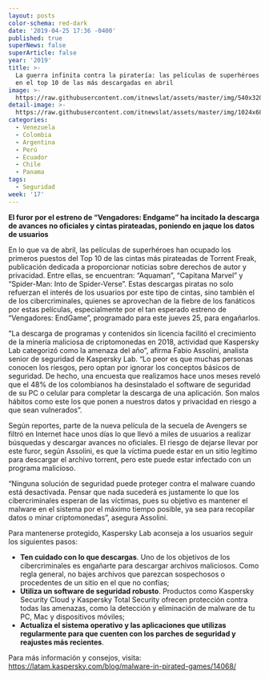 ```yaml
---
layout: posts
color-schema: red-dark
date: '2019-04-25 17:36 -0400'
published: true
superNews: false
superArticle: false
year: '2019'
title: >-
  La guerra infinita contra la piratería: las películas de superhéroes figuran
  en el top 10 de las más descargadas en abril
image: >-
  https://raw.githubusercontent.com/itnewslat/assets/master/img/540x320/Avengers-p.jpg
detail-image: >-
  https://raw.githubusercontent.com/itnewslat/assets/master/img/1024x680/Avengers-g.jpg
categories:
  - Venezuela
  - Colombia
  - Argentina
  - Perú
  - Ecuador
  - Chile
  - Panama
tags:
  - Seguridad
week: '17'
---
```

**El furor por el estreno de “Vengadores: Endgame” ha incitado la descarga de avances no oficiales y cintas pirateadas, poniendo en jaque los datos de usuarios** 

En lo que va de abril, las películas de superhéroes han ocupado los primeros puestos del Top 10 de las cintas más pirateadas de Torrent Freak, publicación dedicada a proporcionar noticias sobre derechos de autor y privacidad. Entre ellas, se encuentran: “Aquaman”, “Capitana Marvel” y “Spider-Man: Into de Spider-Verse”. Estas descargas piratas no solo refuerzan el interés de los usuarios por este tipo de cintas, sino también el de los cibercriminales, quienes se aprovechan de la fiebre de los fanáticos por estas películas, especialmente por el tan esperado estreno de “Vengadores: EndGame”, programado para este jueves 25, para engañarlos.  

"La descarga de programas y contenidos sin licencia facilitó el crecimiento de la minería maliciosa de criptomonedas en 2018, actividad que Kaspersky Lab categorizó como la amenaza del año”, afirma Fabio Assolini, analista senior de seguridad de Kaspersky Lab. “Lo peor es que muchas personas conocen los riesgos, pero optan por ignorar los conceptos básicos de seguridad. De hecho, una encuesta que realizamos hace unos meses reveló que el 48% de los colombianos ha desinstalado el software de seguridad de su PC o celular para completar la descarga de una aplicación. Son malos hábitos como este los que ponen a nuestros datos y privacidad en riesgo a que sean vulnerados”. 

Según reportes, parte de la nueva película de la secuela de Avengers se filtró en Internet hace unos días lo que llevó a miles de usuarios a realizar búsquedas y descargar avances no oficiales. El riesgo de dejarse llevar por este furor, según Assolini, es que la víctima puede estar en un sitio legítimo para descargar el archivo torrent, pero este puede estar infectado con un programa malicioso.

“Ninguna solución de seguridad puede proteger contra el malware cuando está desactivada. Pensar que nada sucederá es justamente lo que los cibercriminales esperan de las víctimas, pues su objetivo es mantener el malware en el sistema por el máximo tiempo posible, ya sea para recopilar datos o minar criptomonedas”, asegura Assolini.

Para mantenerse protegido, Kaspersky Lab aconseja a los usuarios seguir los siguientes pasos:

- **Ten cuidado con lo que descargas**. Uno de los objetivos de los cibercriminales es engañarte para descargar archivos maliciosos. Como regla general, no bajes archivos que parezcan sospechosos o procedentes de un sitio en el que no confías;
- **Utiliza un software de seguridad robusto**. Productos como Kaspersky Security Cloud y Kaspersky Total Security ofrecen protección contra todas las amenazas, como la detección y eliminación de malware de tu PC, Mac y dispositivos móviles;
- **Actualiza el sistema operativo y las aplicaciones que utilizas regularmente para que cuenten con los parches de seguridad y reajustes más recientes**.

Para más información y consejos, visita: https://latam.kaspersky.com/blog/malware-in-pirated-games/14068/  